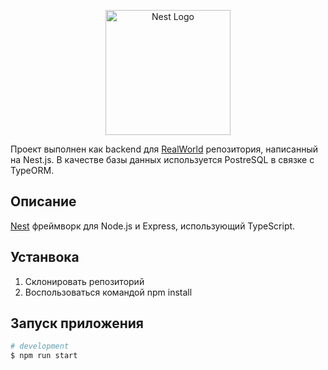 <p align="center">
  <a href="http://nestjs.com/" target="blank"><img src="https://nestjs.com/img/logo-small.svg" width="200" alt="Nest Logo" /></a>
</p>

[circleci-image]: https://img.shields.io/circleci/build/github/nestjs/nest/master?token=abc123def456
[circleci-url]: https://circleci.com/gh/nestjs/nest
Проект выполнен как backend для <a href="[http://nestjs.com/](https://github.com/gothinkster/realworld)" target="blank">RealWorld</a> репозитория, написанный на Nest.js. В качестве базы данных используется PostreSQL в связке с TypeORM.

## Описание

[Nest](https://github.com/nestjs/nest) фреймворк для Node.js и Express, использующий TypeScript.

## Устанвока

1. Склонировать репозиторий
2. Воспользоваться командой npm install

## Запуск приложения

```bash
# development
$ npm run start
